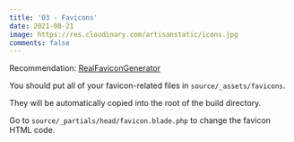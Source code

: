 ```yaml
---
title: '03 - Favicons'
date: 2021-08-21
image: https://res.cloudinary.com/artisanstatic/icons.jpg
comments: false
---
```

Recommendation: [RealFaviconGenerator](https://realfavicongenerator.net)

You should put all of your favicon-related files in `source/_assets/favicons`.

They will be automatically copied into the root of the build directory.

Go to `source/_partials/head/favicon.blade.php` to change the favicon HTML code.
